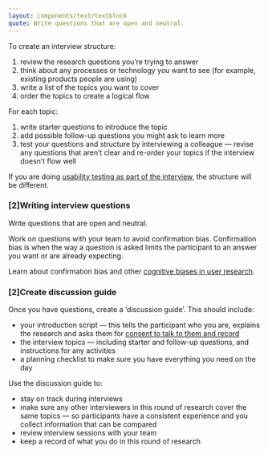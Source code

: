 ```yaml
---
layout: components/text/textblock
quote: Write questions that are open and neutral.
---
```

To create an interview structure:

1. review the research questions you’re trying to answer
2. think about any processes or technology you want to see (for example, existing products people are using)
3. write a list of the topics you want to cover
4. order the topics to create a logical flow

For each topic:

1. write starter questions to introduce the topic
2. add possible follow-up questions you might ask to learn more
3. test your questions and structure by interviewing a colleague — revise any questions that aren’t clear and re-order your topics if the interview doesn’t flow well

If you are doing [usability testing as part of the interview](#), the structure will be different.

### [2]Writing interview questions
Write questions that are open and neutral.

Work on questions with your team to avoid confirmation bias. Confirmation bias is when the way a question is asked limits the participant to an answer you want or are already expecting.

Learn about confirmation bias and other [cognitive biases in user research](http://www.uxaustralia.com.au/conferences/uxaustralia-2016/presentation/6-cognitive-biases/).

### [2]Create discussion guide
Once you have questions, create a ‘discussion guide’. This should include:
- your introduction script — this tells the participant who you are, explains the research and asks them for [consent to talk to them and record](#)
- the interview topics — including starter and follow-up questions, and instructions for any activities
- a planning checklist to make sure you have everything you need on the day

Use the discussion guide to:
- stay on track during interviews
- make sure any other interviewers in this round of research cover the same topics — so participants have a consistent experience and you collect information that can be compared
- review interview sessions with your team
- keep a record of what you do in this round of research
